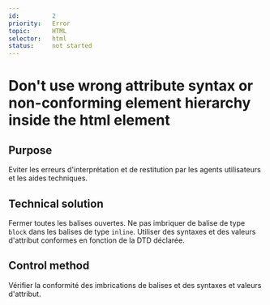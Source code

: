 ```yaml
---
id:         2
priority:   Error
topic:      HTML
selector:   html
status:     not started
---
```


# Don't use wrong attribute syntax or non-conforming element hierarchy inside the html element

## Purpose

Eviter les erreurs d'interprétation et de restitution par les agents utilisateurs et les aides techniques.

## Technical solution

Fermer toutes les balises ouvertes. Ne pas imbriquer de balise de type `block` dans les balises de type `inline`. Utiliser des syntaxes et des valeurs d'attribut conformes en fonction de la DTD déclarée.

## Control method

Vérifier la conformité des imbrications de balises et des syntaxes et valeurs d'attribut.

